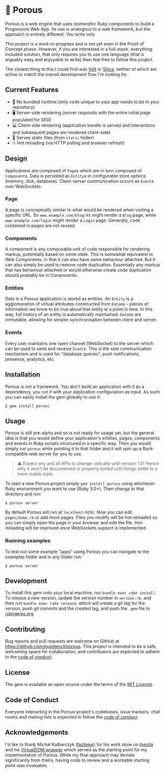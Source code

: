 # 🧽 Porous

Porous is a web engine that uses isomorphic Ruby components to build a Progressive Web App. Its use is analogous to a web framework, but the approach is entirely different. You write only

This project is a work-in-progress and is not yet even in the Proof of Concept phase. However, if you are interested in a full-stack, everything included solution, that only requires you to use one language (that is arguably easy and enjoyable to write) then feel free to follow this project.

The closest thing to this I could find was [Volt](https://github.com/voltrb/volt) or [Silica](https://github.com/youchan/silica), neither of which are active or match the overall development flow I'm looking for.

## Current Features

- 🙅 No bundled runtime (only code unique to your app needs to be in your repository)
- 🖥️ Server-side rendering (server responds with the entire initial page populated for SEO)
- 💻 Client-side rendering (application bundle is served and interactions and subsequent pages are rendered client-side)
- 🌄 Serves static files (from `static` folder)
- 🔥 Hot reloading (via HTTP polling and browser refresh)

## Design

Applications are composed of `Page`s which are in turn composed of `Component`s. Data is persisted as `Entity`s in configurable store options (memory, disk, database). Client-server communication occurs as `Event`s over WebSockets.

### Page

A page is conceptually similar to what would be rendered when visiting a specific URL. So `www.example.com/blog/45` might render a `Blog` page, while `www.example.com/login` might render a `Login` page. Generally, code contained in pages are not reused.

### Components

A component is any composable unit of code responsible for rendering markup, potentially based on some state. This is somewhat equivalent to Web Components, in that it can also have some behaviour attached. But it can also simply be used to remove code duplication. Essentially any markup that has behaviour attached or would otherwise create code duplication should probably be in Components.

### Entities

Data in a Porous application is stored as entities. An `Entity` is a agglomeration of virtual attributes constructed from `Datom`s – pieces of information we know to be true about that entity at a point in time. In this way, full history of an entity is automatically maintained. `Datom`s are immutable, allowing for simpler synchronisation between client and server.

### Events

Every user maintains one open channel (WebSocket) to the server which can be used to send and receive `Event`s. This is the sole communication mechanism and is used for "database queries", push notifications, presence, analytics, etc.

## Installation

Porous is not a framework. You don't build an application with it as a dependency, you run it with your application configuration as input. As such you can easily install the gem globally to use it:

    $ gem install porous

## Usage

Porous is still pre-alpha and so is not ready for usage yet, but the general idea is that you would define your application's entities, pages, components and events in Ruby scripts structured in a specific way. Then you would simply run `porous` while pointing it to that folder and it will spin up a Rack-compatible web server for you to use.

> ⚠️ Expect any and all APIs to change radically until version 1.0! Hence why it won't be documented or properly tested until things settle to a more stable state.

To start a new Porous project simply `gem install porous` using whichever Ruby environment you want to use (Ruby 3.0+). Then change to that directory and run:

    $ porous server

By default Porous will run at `localhost:9292`. Now you can edit `pages/home.rb` or add more pages. Files you modify will be hot-reloaded so you can simply open the page in your browser and edit the file. Hot-reloading will be improved once WebSockets support is implemented.

### Running examples

To test out some example "apps" using Porous you can navigate to the examples folder and in any folder run:

    $ porous server

## Development

To install this gem onto your local machine, run `bundle exec rake install`. To release a new version, update the version number in `version.rb`, and then run `bundle exec rake release`, which will create a git tag for the version, push git commits and the created tag, and push the `.gem` file to [rubygems.org](https://rubygems.org).

## Contributing

Bug reports and pull requests are welcome on GitHub at https://github.com/exastencil/porous. This project is intended to be a safe, welcoming space for collaboration, and contributors are expected to adhere to the [code of conduct](https://github.com/exastencil/porous/blob/master/CODE_OF_CONDUCT.md).

## License

The gem is available as open source under the terms of the [MIT License](https://opensource.org/licenses/MIT).

## Code of Conduct

Everyone interacting in the Porous project's codebases, issue trackers, chat rooms and mailing lists is expected to follow the [code of conduct](https://github.com/exastencil/porous/blob/master/CODE_OF_CONDUCT.md).

## Acknowledgements

I'd like to thank Michał Kalbarczyk ([fazibear](https://github.com/fazibear)) for his work done on [Inesita](https://github.com/inesita-rb/inesita) and his [VirtualDOM wrapper](https://github.com/fazibear/opal-virtual-dom) which served as the starting point for my implementation of Porous. While my final approach may deviate significantly from theirs, having code to review and a workable starting point was invaluable.
